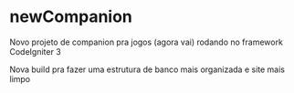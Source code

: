 # newCompanion
Novo projeto de companion pra jogos (agora vai) rodando no framework CodeIgniter 3

Nova build pra fazer uma estrutura de banco mais organizada e site mais limpo